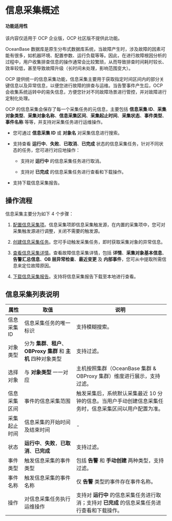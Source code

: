 # 信息采集概述

<main id="notice" type='notice'>
<h4>功能适用性</h4>
<p>该内容仅适用于 OCP 企业版，OCP 社区版不提供此功能。</p>
</main>

OceanBase 数据库是原生分布式数据库系统，当故障产生时，涉及故障的因素可能有很多，如机器环境、配置参数、运行负载等等。因此，在进行故障根因分析的过程中，用户收集排查信息的操作通常会比较繁琐，从而导致排查时间耗时较长、效率较低，甚至导致故障升级（长时间未处理，影响范围变大）。

OCP 提供统一的信息采集功能，信息采集主要用于获取指定时间区间内的部分关键信息以及异常信息，以便您进行故障的排查与运维。当告警事件产生后，OCP 会收集系统运转中的易失信息，方便您针对不同故障场景进行管控，并对故障进行定制化处理。

OCP 的信息采集会保存了每一个采集任务的元信息，主要包括 **信息采集 ID**、**采集对象类型**、**采集对象名称**、**信息采集区间**、**采集起止时间**、**采集状态**、**事件类型**、**事件名称** 等等，并支持对采集任务进行运维操作。

* 您可通过 **信息采集 ID** 或 **对象名** 对采集信息进行搜索。

* 支持查看 **运行中**、**失败**、**已取消**、**已完成** 状态的信息采集任务，针对不同状态的任务，您可进行对应地操作：

  * 支持对 **运行中** 的信息采集任务进行取消。

  * 支持对 **已完成** 的信息采集任务进行查看和下载操作。

* 支持下载信息采集报告。

## 操作流程

信息采集主要分为如下 4 个步骤：

1. [配置信息采集项](200.configure-information-collection-items.md)。信息采集项即信息采集触发源，在内置的采集项中，您可对采集触发源进行调整，关闭不需要的触发源。

2. [创建信息采集任务](300.create-a-information-collection.md)。您可手动触发采集任务，即时获取采集对象的异常信息。

3. [查看信息采集详情](400.view-information-collection.md)。查看故障信息采集详情，包括 **详情**、**采集对象基本信息**、**告警汇总信息**、**OB 层异常检查**、**最近变更** 及 **内部事件**，您可从中提取所需信息来定位故障原因。

4. [下载信息采集报告](500.manage-information-collection-reports.md)。支持将信息采集报告下载至本地进行查看。

## 信息采集列表说明

|  属性  |  取值  |  说明  |
|--------|--------|--------|
|  信息采集 ID  |  信息采集任务的唯一标识  |  支持模糊搜索。   |
|  对象类型  | 分为 **集群**、**租户**、**OBProxy 集群** 和 **主机** 四种对象类型  | 支持过滤。  |
|  选择对象  |  与 **对象类型** 一一对应  |  主机按照集群（OceanBase 集群 & OBProxy 集群）维度进行展示，支持过滤。  |
|  信息采集区间 |  事件的信息采集范围  |  触发采集后，系统默认采集最近 10 分钟的信息。当用户手动创建信息采集任务时，信息采集区间以用户配置为准。 |
|  采集起止时间  |  信息采集的开始时间及结束时间  |  -  |
|  状态  |  **运行中**、**失败**，**已取消**、**已完成**  |  支持过滤。  |
|  事件类型  |  触发信息采集的事件类型  |  包括 **告警** 和 **手动创建** 两种类型，支持过滤。  |
|  事件名称  |  触发信息采集的事件名称  |  仅 **告警** 类型的事件存在事件名称。  |
|  操作  |  对信息采集任务执行运维操作  |  支持对 **运行中** 的信息采集任务进行取消；支持对 **已完成** 的信息采集任务进行查看和下载操作。 |
